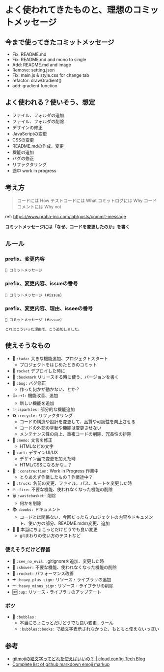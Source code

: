 # よく使われてきたものと、理想のコミットメッセージ

## 今まで使ってきたコミットメッセージ

- Fix: README.md
- Fix: README.md and mono to single
- Add: README.md and image
- Remove: setting.json
- Fix: main.js & style.css for change tab
- refactor: drawGradient()
- add: gradient function


## よく使われる？使いそう、想定

- ファイル、フォルダの追加
- ファイル、フォルダの削除
- デザインの修正
- JavaScriptの変更
- CSSの変更
- README.mdの作成、変更
- 機能の追加
- バグの修正
- リファクタリング
- 途中 work in progress


## 考え方

> コードには How
> テストコードには What
> コミットログには Why
> コードコメントには Why not

ref: https://www.praha-inc.com/lab/posts/commit-message

**コミットメッセージには「なぜ、コードを変更したのか」を書く**


## ルール


### prefix、変更内容

```
🎉 コミットメッセージ
```


### prefix、変更内容、issueの番号

```
🎉 コミットメッセージ (#issue)
```


### prefix、変更内容、理由、isseeの番号
```
🎉 コミットメッセージ (#issue)

これはこういった理由で、こう追加しました。
```


## 使えそうなもの

- 🎉 `:tada:` 大きな機能追加、プロジェクトスタート
  - プロジェクトをはじめたときのコミット
- 🚀 `rocket` デプロイした時に
- 🔖 `:bookmark` リリースする時に使う、バージョンを書く
- 🐛 `:bug:` バグ修正
  - 作った何かが動かない、とか？
- 👍 `:+1:` 機能改善、追加
  - 新しい機能を追加
- ✨ `:sparkles:` 部分的な機能追加
- ♻️ `:recycle:` リファクタリング
  - コードの構造や設計を変更して、品質や可読性を向上させる
  - コードの外部の挙動や機能は変更させない
  - メンテナンス性の向上、重複コードの削除、冗長性の排除
- 📝 `:memo:` 文言を修正
  - HTMLなどの文字
- 🎨 `:art:` デザインUI/UX
  - デザイン面で変更を加えた時
  - HTML/CSSになるかな...？
- 🚧: `:construction:` Work in Progress 作業中
  - とりあえず作業したもの？作業途中？
- 🚚 `:truck:` 名前の変更、ファイル、パス、ルートを変更した時
- 🔥 `:fire:` 不要な機能、使われなくなった機能の削除
- 🗑️ `:wastebasket:` 削除
  - 何かを削除
- 📚 `:books:` ドキュメント
  - コードとは関係ない、今回だったらプロジェクトの内容やドキュメント、使い方の部分、README.mdの変更、追加
- 💭 :thought_balloon: 本当にちょこっとだけどうでも良い変更
  - gitまわりの使い方のテストなど


### 使えそうだけど保留

- 🙈 `:see_no_evil:` .gitignoreを追加、変更した時
- 🚿 `:shower:` 不要な機能、使われなくなった機能の削除
- 🚀 `:rocket:` パフォーマンス改善
- ➕ `:heavy_plus_sign:` リソース・ライブラリの追加
- ➖ `:heavy_minus_sign:` リソース・ライブラリの削除
- 🆙 `:up:` リソース・ライブラリのアップデート


### ボツ

- 🫧 `:bubbles:`
  - 本当にちょこっとだけどうでも良い変更...うーん
  - `:bubbles::books:` で絵文字表示されなかった、もともと使えないっぽい


## 参考

- [gitmojiの絵文字ってどれを使えばいいの？ | cloud.config Tech Blog](https://tech-blog.cloud-config.jp/2021-12-21-git-moji-list/)
- [Complete list of github markdown emoji markup](https://gist.github.com/rxaviers/7360908)